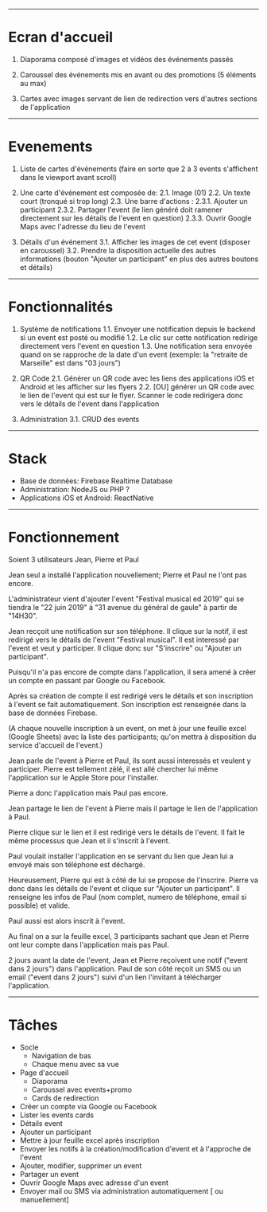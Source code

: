 ********

# Ecran d'accueil

1. Diaporama composé d'images et vidéos des événements passés

2. Caroussel des événements mis en avant ou des promotions (5 éléments au max)

3. Cartes avec images servant de lien de redirection vers d'autres sections de l'application

********

# Evenements

1. Liste de cartes d'événements (faire en sorte que 2 à 3 events s'affichent dans le viewport avant scroll)

2. Une carte d'événement est composée de:
2.1. Image (01)
2.2. Un texte court (tronqué si trop long)
2.3. Une barre d'actions :
2.3.1. Ajouter un participant
2.3.2. Partager l'event (le lien généré doit ramener directement sur les détails de l'event en question)
2.3.3. Ouvrir Google Maps avec l'adresse du lieu de l'event

3. Détails d'un événement
3.1. Afficher les images de cet event (disposer en caroussel)
3.2. Prendre la disposition actuelle des autres informations (bouton "Ajouter un participant" en plus des autres boutons et détails)


********

# Fonctionnalités

1. Système de notifications
1.1. Envoyer une notification depuis le backend si un event est posté ou modifié
1.2. Le clic sur cette notification redirige directement vers l'event en question
1.3. Une notification sera envoyée quand on se rapproche de la date d'un event (exemple: la "retraite de Marseille" est dans "03 jours")

2. QR Code
2.1. Générer un QR code avec les liens des applications iOS et Android et les afficher sur les flyers
2.2. [OU] générer un QR code avec le lien de l'event qui est sur le flyer. Scanner le code redirigera donc vers le détails de l'event dans l'application

3. Administration
3.1. CRUD des events


********

# Stack

- Base de données: Firebase Realtime Database
- Administration: NodeJS ou PHP ?
- Applications iOS et Android: ReactNative


********

# Fonctionnement

Soient 3 utilisateurs Jean, Pierre et Paul

Jean seul a installé l'application nouvellement; Pierre et Paul ne l'ont pas encore.

L'administrateur vient d'ajouter l'event "Festival musical ed 2019" qui se tiendra le "22 juin 2019" à "31 avenue du général de gaule" à partir de "14H30".

Jean recçoit une notification sur son téléphone. Il clique sur la notif, il est redirigé vers le détails de l'event "Festival musical". Il est interessé par l'event et veut y participer. Il clique donc sur "S'inscrire" ou "Ajouter un participant".

Puisqu'il n'a pas encore de compte dans l'application, il sera amené à créer un compte en passant par Google ou Facebook.

Après sa création de compte il est redirigé vers le détails et son inscription à l'event se fait automatiquement. Son inscription est renseignée dans la base de données Firebase.

(A chaque nouvelle inscription à un event, on met à jour une feuille excel (Google Sheets) avec la liste des participants; qu'on mettra à disposition du service d'accueil de l'event.)

Jean parle de l'event à Pierre et Paul, ils sont aussi interessés et veulent y participer. Pierre est tellement zèlé, il est allé chercher lui même l'application sur le Apple Store pour l'installer.

Pierre a donc l'application mais Paul pas encore.

Jean partage le lien de l'event à Pierre mais il partage le lien de l'application à Paul.

Pierre clique sur le lien et il est redirigé vers le détails de l'event. Il fait le même processus que Jean et il s'inscrit à l'event.

Paul voulait installer l'application en se servant du lien que Jean lui a envoyé mais son téléphone est déchargé.

Heureusement, Pierre qui est à côté de lui se propose de l'inscrire.
Pierre va donc dans les détails de l'event et clique sur "Ajouter un participant". Il renseigne les infos de Paul (nom complet, numero de téléphone, email si possible) et valide.

Paul aussi est alors inscrit à l'event.

Au final on a sur la feuille excel, 3 participants sachant que Jean et Pierre ont leur compte dans l'application mais pas Paul.

2 jours avant la date de l'event, Jean et Pierre reçoivent une notif ("event dans 2 jours") dans l'application. Paul de son côté reçoit un SMS ou un email ("event dans 2 jours") suivi d'un lien l'invitant à télécharger l'application.

********

# Tâches

- Socle
  - Navigation de bas
  - Chaque menu avec sa vue
- Page d'accueil
  - Diaporama
  - Caroussel avec events+promo
  - Cards de redirection
- Créer un compte via Google ou Facebook
- Lister les events cards
- Détails event
- Ajouter un participant
- Mettre à jour feuille excel après inscription
- Envoyer les notifs à la création/modification d'event et à l'approche de l'event
- Ajouter, modifier, supprimer un event
- Partager un event
- Ouvrir Google Maps avec adresse d'un event
- Envoyer mail ou SMS via administration automatiquement [ ou manuellement]